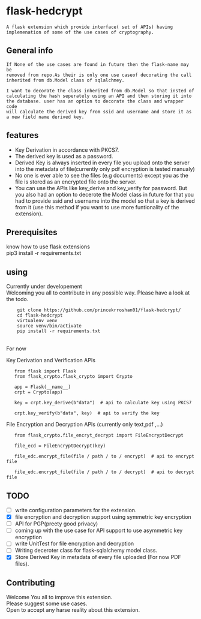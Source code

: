 # flask-hedcrypt
     
      
  	A flask extension which provide interface( set of APIs) having implemenation of some of the use cases of cryptography.  
      
## General info

	If None of the use cases are found in future then the flask-name may be 
	removed from repo.As their is only one use caseof decorating the call 
	inherited from db.Model class of sqlalchmey.
	
	I want to decorate the class inherited from db.Model so that insted of 
	calculating the hash seperately using an API and then storing it into 
	the database. user has an option to decorate the class and wrapper code 
	will calculate the derived key from ssid and username and store it as a new field name derived key.   
      
**features**
-----------

*  Key Derivation in accordance with PKCS7.
*  The derived key is used as a password. 
*  Derived Key is always inserted in every file you upload onto the server into the metadata of file(currently only pdf encryption is tested manualy)
*  No one is ever able to see the files (e.g documents) except you as the file is stored as an encrypted file onto the server.
*  You can use the APIs like key_derive and key_verify for password. But you also had an option to decerote the Model class in future for that you  had to provide ssid and username into the model so that a key is derived from it (use this method if you want to use more funtionality of the extension).


**Prerequisites**
------------------

know how to use flask extensions
<br>
pip3 install -r requirements.txt



**using** 
--------  

 Currently under developement <br>
 Welcoming you all to contribute in any possible way.
 Please have a look at the todo.  

 
	    git clone https://github.com/princekrroshan01/flask-hedcrypt/
	    cd flask-hedcrypt
	    virtualenv venv
	    source venv/bin/activate
	    pip install -r requirements.txt

 <br>
 For now

 Key Derivation and Verification APIs
 ```
	from flask import Flask
	from flask_crypto.flask_crypto import Crypto
	
	app = Flask(__name__)
	crpt = Crypto(app)

	key = crpt.key_derive(b"data")  # api to calculate key using PKCS7

	crpt.key_verify(b"data", key)  # api to verify the key
 
 ```
 File Encryption and Decryption APIs (currently only text,pdf ,...) 

 ```
	from flask_crypto.file_encryt_decrypt import FileEncryptDecrypt

	file_ecd = FileEncryptDecrypt(key)

	file_edc.encrypt_file(file / path / to / encrypt)  # api to encrypt file

	file_edc.encrypt_file(file / path / to / decrypt)  # api to decrypt file
 ```
 
    
**TODO**
---------

- [ ] write configuration parameters for the extension.
- [x] file encryption and decryption support using symmetric key encryption
- [ ] API for PGP(preety good privacy)
- [ ] coming up with the use case for API support to use asymmetric key encryption
- [ ] write UnitTest for file encryption and decryption
- [ ] Writing deceroter class for flask-sqlalchemy model class.
- [x] Store Derived Key in metadata of every file uploaded (For now PDF files). 

**Contributing**
----------------
Welcome You all to improve this extension. 
<br>
Please suggest some use cases.
<br>
Open to accept any harse reality about this extension.


